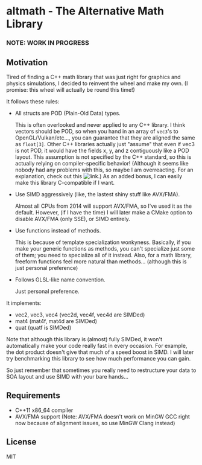 # altmath - The Alternative Math Library

### NOTE: WORK IN PROGRESS

## Motivation

Tired of finding a C++ math library that was just right for graphics and physics simulations, I decided to reinvent the wheel and make my own. (I promise: this wheel will actually be round this time!)

It follows these rules:

- All structs are POD (Plain-Old Data) types. 

  This is often overlooked and never applied to any C++ library. I think vectors should be POD, so when you hand in an array of ``vec3``'s to OpenGL/Vulkan/etc..., you can guarantee that they are aligned the same as ``float[3]``. Other C++ libraries actually just "assume" that even if vec3 is not POD, it would have the fields x, y, and z contiguously like a POD layout. This assumption is not specified by the C++ standard, so this is actually relying on compiler-specific behavior! (Although it seems like nobody had any problems with this, so maybe I am overreacting. For an explanation, check out this ![link](https://stackoverflow.com/questions/17197373/can-glm-be-used-as-plain-old-data-in-gluniformx).) As an added bonus, I can easily make this library C-compatible if I want.
  
- Use SIMD aggressively (like, the lastest shiny stuff like AVX/FMA).

  Almost all CPUs from 2014 will support AVX/FMA, so I've used it as the default. However, (if I have the time) I will later make a CMake option to disable AVX/FMA (only SSE), or SIMD entirely.
  
- Use functions instead of methods.

  This is because of template specialization wonkyness. Basically, if you make your generic functions as methods, you can't specialize just some of them; you need to specialize all of it instead. Also, for a math library, freeform functions feel more natural than methods... (although this is just personal preference)

- Follows GLSL-like name convention.

  Just personal preference.

It implements:

- vec2, vec3, vec4 (vec2d, vec4f, vec4d are SIMDed)
- mat4 (mat4f, mat4d are SIMDed)
- quat (quatf is SIMDed)

Note that although this library is (almost) fully SIMDed, it won't automatically make your code really fast in every occasion. For example, the dot product doesn't give that much of a speed boost in SIMD. I will later try benchmarking this library to see how much performance you can gain. 

So just remember that sometimes you really need to restructure your data to SOA layout and use SIMD with your bare hands...

## Requirements

- C++11 x86_64 compiler
- AVX/FMA support (Note: AVX/FMA doesn't work on MinGW GCC right now because of alignment issues, so use MinGW Clang instead)

## License

MIT
